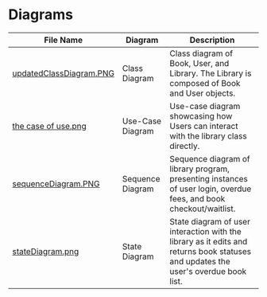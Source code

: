 # Diagrams
| File Name | Diagram | Description | 
| --- | --- | --- |
| [updatedClassDiagram.PNG](https://github.com/ArjayReyes/CS-151-Tully/blob/e362095d23865772a32fa4cb01d7b782a59aaf04/diagrams/updatedClassDiagram.PNG) | Class Diagram | Class diagram of Book, User, and Library. The Library is composed of Book and User objects. |
| [the case of use.png](https://github.com/ArjayReyes/CS-151-Tully/blob/3a59ab931e5298c9be705fcf000b86f617b55675/diagrams/the%20case%20of%20use.png) | Use-Case Diagram | Use-case diagram showcasing how Users can interact with the library class directly. |
| [sequenceDiagram.PNG](https://github.com/ArjayReyes/CS-151-Tully/blob/3a59ab931e5298c9be705fcf000b86f617b55675/diagrams/sequenceDiagram.PNG) | Sequence Diagram | Sequence diagram of library program, presenting instances of user login, overdue fees, and book checkout/waitlist. |
| [stateDiagram.png](https://github.com/ArjayReyes/CS-151-Tully/blob/de13f3f0b1aea7fe0c0e84bd7a50f48e9c0fd51f/diagrams/stateDiagram.png) | State Diagram | State diagram of user interaction with the library as it edits and returns book statuses and updates the user's overdue book list. |
